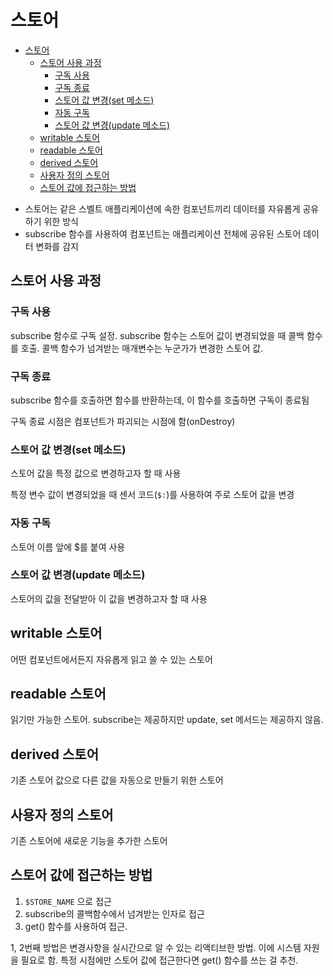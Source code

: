 # 스토어

- [스토어](#스토어)
  - [스토어 사용 과정](#스토어-사용-과정)
    - [구독 사용](#구독-사용)
    - [구독 종료](#구독-종료)
    - [스토어 값 변경(set 메소드)](#스토어-값-변경set-메소드)
    - [자동 구독](#자동-구독)
    - [스토어 값 변경(update 메소드)](#스토어-값-변경update-메소드)
  - [writable 스토어](#writable-스토어)
  - [readable 스토어](#readable-스토어)
  - [derived 스토어](#derived-스토어)
  - [사용자 정의 스토어](#사용자-정의-스토어)
  - [스토어 값에 접근하는 방법](#스토어-값에-접근하는-방법)

* 스토어는 같은 스벨트 애플리케이션에 속한 컴포넌트끼리 데이터를 자유롭게 공유하기 위한 방식
* subscribe 함수를 사용하여 컴포넌트는 애플리케이션 전체에 공유된 스토어 데이터 변화를 감지

## 스토어 사용 과정

### 구독 사용

subscribe 함수로 구독 설정. subscribe 함수는 스토어 값이 변경되었을 때 콜백 함수를 호출. 콜백 함수가 넘겨받는 매개변수는 누군가가 변경한 스토어 값.

### 구독 종료

subscribe 함수를 호출하면 함수를 반환하는데, 이 함수를 호출하면 구독이 종료됨

구독 종료 시점은 컴포넌트가 파괴되는 시점에 함(onDestroy)

### 스토어 값 변경(set 메소드)

스토어 값을 특정 값으로 변경하고자 할 때 사용

특정 변수 값이 변경되었을 때 센서 코드(`$:`)를 사용하여 주로 스토어 값을 변경

### 자동 구독

스토어 이름 앞에 $를 붙여 사용

### 스토어 값 변경(update 메소드)

스토어의 값을 전달받아 이 값을 변경하고자 할 때 사용

## writable 스토어

어떤 컴포넌트에서든지 자유롭게 읽고 쓸 수 있는 스토어

## readable 스토어

읽기만 가능한 스토어. subscribe는 제공하지만 update, set 메서드는 제공하지 않음.

## derived 스토어

기존 스토어 값으로 다른 값을 자동으로 만들기 위한 스토어

## 사용자 정의 스토어

기존 스토어에 새로운 기능을 추가한 스토어

## 스토어 값에 접근하는 방법

1. `$STORE_NAME` 으로 접근
2. subscribe의 콜백함수에서 넘겨받는 인자로 접근
3. get() 함수를 사용하여 접근.

1, 2번째 방법은 변경사항을 실시간으로 알 수 있는 리액티브한 방법. 이에 시스템 자원을 필요로 함. 특정 시점에만 스토어 값에 접근한다면 get() 함수를 쓰는 걸 추천.
